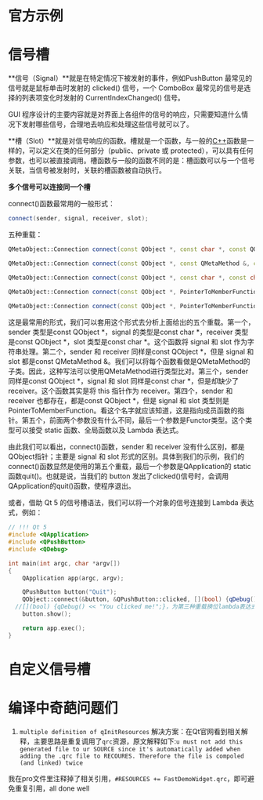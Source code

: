 # 官方示例



# 信号槽

**信号（Signal）**就是在特定情况下被发射的事件，例如PushButton 最常见的信号就是鼠标单击时发射的 clicked() 信号，一个 ComboBox 最常见的信号是选择的列表项变化时发射的 CurrentIndexChanged() 信号。

GUI 程序设计的主要内容就是对界面上各组件的信号的响应，只需要知道什么情况下发射哪些信号，合理地去响应和处理这些信号就可以了。

**槽（Slot）**就是对信号响应的函数。槽就是一个函数，与一般的[C++](http://c.biancheng.net/cplus/)函数是一样的，可以定义在类的任何部分（public、private 或 protected），可以具有任何参数，也可以被直接调用。槽函数与一般的函数不同的是：槽函数可以与一个信号关联，当信号被发射时，关联的槽函数被自动执行。

**多个信号可以连接同一个槽**

connect()函数最常用的一般形式：

```c++
connect(sender, signal, receiver, slot);
```

五种重载：
```c++
QMetaObject::Connection connect(const QObject *, const char *, const QObject *, const char *, Qt::ConnectionType);

QMetaObject::Connection connect(const QObject *, const QMetaMethod &, const QObject *, const QMetaMethod &, Qt::ConnectionType);

QMetaObject::Connection connect(const QObject *, const char *, const char *, Qt::ConnectionType) const;

QMetaObject::Connection connect(const QObject *, PointerToMemberFunction, const QObject *, PointerToMemberFunction, Qt::ConnectionType)
  
QMetaObject::Connection connect(const QObject *, PointerToMemberFunction, Functor);
```

这是最常用的形式，我们可以套用这个形式去分析上面给出的五个重载。第一个，sender 类型是const QObject *，signal 的类型是const char *，receiver 类型是const QObject *，slot 类型是const char *。这个函数将 signal 和 slot 作为字符串处理。第二个，sender 和 receiver 同样是const QObject *，但是 signal 和 slot 都是const QMetaMethod &。我们可以将每个函数看做是QMetaMethod的子类。因此，这种写法可以使用QMetaMethod进行类型比对。第三个，sender 同样是const QObject *，signal 和 slot 同样是const char *，但是却缺少了 receiver。这个函数其实是将 this 指针作为 receiver。第四个，sender 和 receiver 也都存在，都是const QObject *，但是 signal 和 slot 类型则是PointerToMemberFunction。看这个名字就应该知道，这是指向成员函数的指针。第五个，前面两个参数没有什么不同，最后一个参数是Functor类型。这个类型可以接受 static 函数、全局函数以及 Lambda 表达式。

由此我们可以看出，connect()函数，sender 和 receiver 没有什么区别，都是QObject指针；主要是 signal 和 slot 形式的区别。具体到我们的示例，我们的connect()函数显然是使用的第五个重载，最后一个参数是QApplication的 static 函数quit()。也就是说，当我们的 button 发出了clicked()信号时，会调用QApplication的quit()函数，使程序退出。

或者，借助 Qt 5 的信号槽语法，我们可以将一个对象的信号连接到 Lambda 表达式，例如：

```c++
// !!! Qt 5
#include <QApplication>
#include <QPushButton>
#include <QDebug>

int main(int argc, char *argv[])
{
    QApplication app(argc, argv);

    QPushButton button("Quit");
    QObject::connect(&button, &QPushButton::clicked, [](bool) {qDebug() << "You clicked me!";});
  //[](bool) {qDebug() << "You clicked me!";}，为第三种重载换位lambda表达式，也就是Functor
    button.show();

    return app.exec();
}
```

# 自定义信号槽



# 编译中奇葩问题们

1. `multiple definition of qInitResources`
解决方案：在Qt官网看到相关解释，主要思路是重复调用了`qrc`资源，原文解释如下:`u must not add this generated file to ur SOURCE since it's automatically added when adding the .qrc file to RECOURES. Therefore the file is compoled (and linked) twice `

我在pro文件里注释掉了相关引用，`#RESOURCES += FastDemoWidget.qrc`，即可避免重复引用，all done well






























